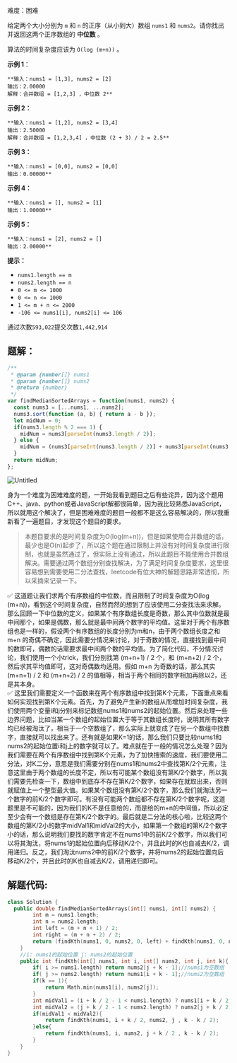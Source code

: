 难度：困难

给定两个大小分别为 `m` 和 `n` 的正序（从小到大）数组 `nums1` 和 `nums2`。请你找出并返回这两个正序数组的 **中位数** 。

算法的时间复杂度应该为 `O(log (m+n))` 。

**示例 1**：

```
**输入：nums1 = [1,3], nums2 = [2]
输出：2.00000
解释：合并数组 = [1,2,3] ，中位数 2**
```

**示例 2：**

```
**输入：nums1 = [1,2], nums2 = [3,4]
输出：2.50000
解释：合并数组 = [1,2,3,4] ，中位数 (2 + 3) / 2 = 2.5**
```

**示例 3：**

```
**输入：nums1 = [0,0], nums2 = [0,0]
输出：0.00000**
```

**示例 4：**

```
**输入：nums1 = [], nums2 = [1]
输出：1.00000**
```

**示例 5：**

```
**输入：nums1 = [2], nums2 = []
输出：2.00000**
```

**提示：**

- `nums1.length == m`
- `nums2.length == n`
- `0 <= m <= 1000`
- `0 <= n <= 1000`
- `1 <= m + n <= 2000`
- `-106 <= nums1[i], nums2[i] <= 106`

通过次数`593,022`提交次数`1,442,914`

## 题解：

```jsx
/**
 * @param {number[]} nums1
 * @param {number[]} nums2
 * @return {number}
 */
var findMedianSortedArrays = function(nums1, nums2) {
  const nums3 = [...nums1, ...nums2];
  nums3.sort(function (a, b) { return a - b });
  let midNum = 0;
  if(nums3.length % 2 === 1) {
    midNum = nums3[parseInt(nums3.length / 2)];
  } else {
    midNum = (nums3[parseInt(nums3.length / 2)] + nums3[parseInt(nums3.length / 2 - 1)]) / 2;
  }
  return midNum;
};
```

![Untitled](https://s3-us-west-2.amazonaws.com/secure.notion-static.com/b3297932-19fc-4966-bb16-3d35b636e7a0/Untitled.png)

身为一个难度为困难难度的题，一开始我看到题目之后有些诧异，因为这个题用C++、java、python或者JavaScript解都很简单，因为我比较熟悉JavaScript，所以就用这个解决了，但是困难难度的题目一般都不是这么容易解决的，所以我重新看了一遍题目，才发现这个题目的要求。

> 本题目要求的是时间复杂度为O(log(m+n))，但是如果使用合并数组的话，最少也是O(n)起步了，所以这个题在通过限制上并没有对时间复杂度进行限制，也就是虽然通过了，但实际上没有通过，所以此题目不能使用合并数组解决。需要通过两个数组分别查找解决，为了满足时间复杂度要求，这里很容易想到需要使用二分法查找，leetcode有位大神的解题思路非常透彻，所以采摘来记录一下。

<aside> ✅ 这道题让我们求两个有序数组的中位数，而且限制了时间复杂度为O(log (m+n))，看到这个时间复杂度，自然而然的想到了应该使用二分查找法来求解。那么回顾一下中位数的定义，如果某个有序数组长度是奇数，那么其中位数就是最中间那个，如果是偶数，那么就是最中间两个数字的平均值。这里对于两个有序数组也是一样的，假设两个有序数组的长度分别为m和n，由于两个数组长度之和 m+n 的奇偶不确定，因此需要分情况来讨论，对于奇数的情况，直接找到最中间的数即可，偶数的话需要求最中间两个数的平均值。为了简化代码，不分情况讨论，我们使用一个小trick，我们分别找第 (m+n+1) / 2 个，和 (m+n+2) / 2 个，然后求其平均值即可，这对奇偶数均适用。假如 m+n 为奇数的话，那么其实 (m+n+1) / 2 和 (m+n+2) / 2 的值相等，相当于两个相同的数字相加再除以2，还是其本身。

</aside>

<aside> ✅ 这里我们需要定义一个函数来在两个有序数组中找到第K个元素，下面重点来看如何实现找到第K个元素。首先，为了避免产生新的数组从而增加时间复杂度，我们使用两个变量i和j分别来标记数组nums1和nums2的起始位置。然后来处理一些边界问题，比如当某一个数组的起始位置大于等于其数组长度时，说明其所有数字均已经被淘汰了，相当于一个空数组了，那么实际上就变成了在另一个数组中找数字，直接就可以找出来了。还有就是如果K=1的话，那么我们只要比较nums1和nums2的起始位置i和j上的数字就可以了。难点就在于一般的情况怎么处理？因为我们需要在两个有序数组中找到第K个元素，为了加快搜索的速度，我们要使用二分法，对K二分，意思是我们需要分别在nums1和nums2中查找第K/2个元素，注意这里由于两个数组的长度不定，所以有可能某个数组没有第K/2个数字，所以我们需要先检查一下，数组中到底存不存在第K/2个数字，如果存在就取出来，否则就赋值上一个整型最大值。如果某个数组没有第K/2个数字，那么我们就淘汰另一个数字的前K/2个数字即可。有没有可能两个数组都不存在第K/2个数字呢，这道题里是不可能的，因为我们的K不是任意给的，而是给的m+n的中间值，所以必定至少会有一个数组是存在第K/2个数字的。最后就是二分法的核心啦，比较这两个数组的第K/2小的数字midVal1和midVal2的大小，如果第一个数组的第K/2个数字小的话，那么说明我们要找的数字肯定不在nums1中的前K/2个数字，所以我们可以将其淘汰，将nums1的起始位置向后移动K/2个，并且此时的K也自减去K/2，调用递归。反之，我们淘汰nums2中的前K/2个数字，并将nums2的起始位置向后移动K/2个，并且此时的K也自减去K/2，调用递归即可。

</aside>

## 解题代码:

```cpp
class Solution {
  public double findMedianSortedArrays(int[] nums1, int[] nums2) {
        int m = nums1.length;
        int n = nums2.length;
        int left = (m + n + 1) / 2;
        int right = (m + n + 2) / 2;
        return (findKth(nums1, 0, nums2, 0, left) + findKth(nums1, 0, nums2, 0, right)) / 2.0;
    }
    //i: nums1的起始位置 j: nums2的起始位置
    public int findKth(int[] nums1, int i, int[] nums2, int j, int k){
        if( i >= nums1.length) return nums2[j + k - 1];//nums1为空数组
        if( j >= nums2.length) return nums1[i + k - 1];//nums2为空数组
        if(k == 1){
            return Math.min(nums1[i], nums2[j]);
        }
        int midVal1 = (i + k / 2 - 1 < nums1.length) ? nums1[i + k / 2 - 1] : Integer.MAX_VALUE;
        int midVal2 = (j + k / 2 - 1 < nums2.length) ? nums2[j + k / 2 - 1] : Integer.MAX_VALUE;
        if(midVal1 < midVal2){
            return findKth(nums1, i + k / 2, nums2, j , k - k / 2);
        }else{
            return findKth(nums1, i, nums2, j + k / 2 , k - k / 2);
        }        
    }
}
```